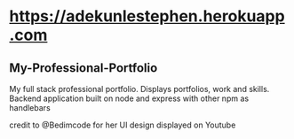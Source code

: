 # https://adekunlestephen.herokuapp.com

## My-Professional-Portfolio

My full stack professional portfolio. Displays portfolios, work and skills. Backend application built on node and express with other npm as handlebars


credit to @Bedimcode for her UI design displayed on Youtube
